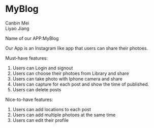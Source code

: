 # MyBlog
Canbin Mei<br/>
Liyao Jiang

Name of our APP:MyBlog

Our App is an Instagram like app that users can share their photoes.

Must-have features:
1. Users can Login and signout<br/> 
2. Users can choose their photoes from Library and share<br/> 
3. Users can take photo with Iphone camera and share<br/> 
4. Users can capture for each post and show the time of published.<br/> 
5. Users can delete posts

Nice-to-have features:
1. Users can add locations to each post<br/> 
2. Users can add multiple photoes at the same time<br/> 
3. Users can edit their profile<br/> 
